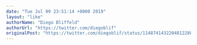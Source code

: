 ```yaml
---
date: "Tue Jul 09 23:51:14 +0000 2019"
layout: "like"
authorName: "Diego Bliffeld"
authorUrl: "https://twitter.com/diegoblif"
originalPost: "https://twitter.com/diegoblif/status/1148741432204812288"
---
```

